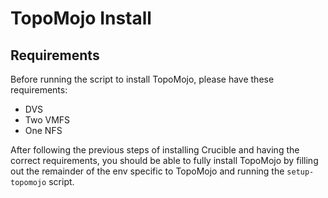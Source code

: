 # TopoMojo Install

## Requirements

Before running the script to install TopoMojo, please have these requirements:

- DVS
- Two VMFS
- One NFS

After following the previous steps of installing Crucible and having the correct requirements, you should be able to fully install TopoMojo by filling out the remainder of the env specific to TopoMojo and running the `setup-topomojo` script.
